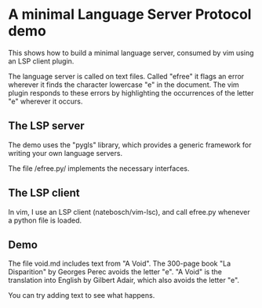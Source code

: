 # A minimal Language Server Protocol demo

This shows how to build a minimal language server, consumed by vim using an LSP client plugin.

The language server is called on text files. Called "efree" it flags an error wherever it finds the character lowercase "e" in the document. The vim plugin responds to these errors by highlighting the occurrences of the letter "e" wherever it occurs.

## The LSP server

The demo uses the "pygls" library, which provides a generic framework for writing your own language servers.

The file /efree.py/ implements the necessary interfaces.

## The LSP client

In vim, I use an LSP client (natebosch/vim-lsc), and call efree.py whenever a python file is loaded.

## Demo

The file void.md includes text from "A Void". The 300-page book "La Disparition" by Georges Perec avoids the letter "e". "A Void" is the translation into English by Gilbert Adair, which also avoids the letter "e".

You can try adding text to see what happens.
